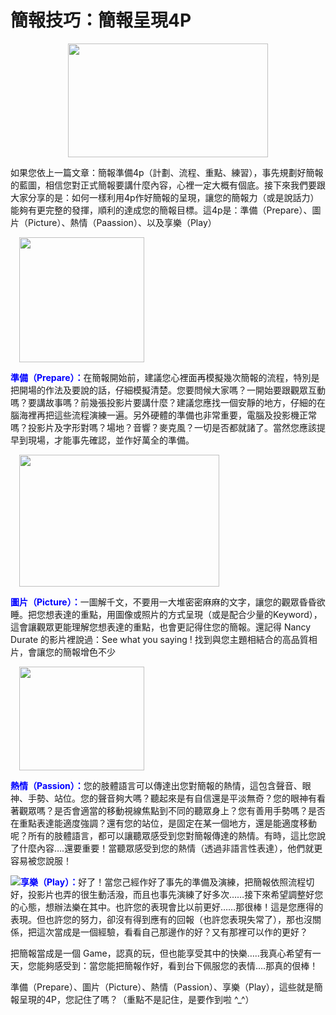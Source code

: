 # 簡報技巧：簡報呈現4P 

<div style="clear: both; text-align: center;"></div>
<div style="clear: both; text-align: center;"><a href="http://4.bp.blogspot.com/-NUm9XndjE4o/VhVEKbBtabI/AAAAAAAAOLY/g6wQqpjie7I/s1600/presentation-main.jpg" style="margin-left: 1em; margin-right: 1em;"><img border="0" height="182" src="http://4.bp.blogspot.com/-NUm9XndjE4o/VhVEKbBtabI/AAAAAAAAOLY/g6wQqpjie7I/s320/presentation-main.jpg" width="320"/></a></div>
<p>如果您依上一篇文章：簡報準備4p（計劃、流程、重點、練習），事先規劃好簡報的藍圖，相信您對正式簡報要講什麼內容，心裡一定大概有個底。接下來我們要跟大家分享的是：如何一樣利用4p作好簡報的呈現，讓您的簡報力（或是說話力）能夠有更完整的發揮，順利的達成您的簡報目標。這4p是：準備（Prepare）、圖片（Picture）、熱情（Paassion）、以及享樂（Play）<a name="more"></a></p>
<p> <a href="http://1.bp.blogspot.com/-X0aew8RkFZk/VhVEKyyetNI/AAAAAAAAOLc/ZmOzMi0LPM4/s1600/presentation.jpg" style="margin-left: 1em; margin-right: 1em; text-align: center;"><img border="0" height="200" src="http://1.bp.blogspot.com/-X0aew8RkFZk/VhVEKyyetNI/AAAAAAAAOLc/ZmOzMi0LPM4/s200/presentation.jpg" width="200"/></a></p>
<p><b><span style="color: blue;">準備（Prepare）：</span></b>在簡報開始前，建議您心裡面再模擬幾次簡報的流程，特別是把開場的作法及要說的話，仔細模擬清楚。您要問候大家嗎？一開始要跟觀眾互動嗎？要講故事嗎？前幾張投影片要講什麼？建議您應找一個安靜的地方，仔細的在腦海裡再把這些流程演練一遍。另外硬體的準備也非常重要，電腦及投影機正常嗎？投影片及字形對嗎？場地？音響？麥克風？一切是否都就諸了。當然您應該提早到現場，才能事先確認，並作好萬全的準備。</p>
<p> <a href="http://2.bp.blogspot.com/-0tQmHKuVRQM/VhVEKHtpIZI/AAAAAAAAOLQ/sqNRVjW9Ptk/s1600/image_thumb.png" style="margin-left: 1em; margin-right: 1em; text-align: center;"><img border="0" height="211" src="http://2.bp.blogspot.com/-0tQmHKuVRQM/VhVEKHtpIZI/AAAAAAAAOLQ/sqNRVjW9Ptk/s320/image_thumb.png" width="320"/></a></p>
<p><b><span style="color: blue;">圖片（Picture）：</span></b>一圖解千文，不要用一大堆密密麻麻的文字，讓您的觀眾昏昏欲睡。把您想表達的重點，用圖像或照片的方式呈現（或是配合少量的Keyword），這會讓觀眾更能理解您想表達的重點，也會更記得住您的簡報。還記得 Nancy Durate 的影片裡說過：See what you saying ! 找到與您主題相結合的高品質相片，會讓您的簡報增色不少</p>
<p> <a href="http://1.bp.blogspot.com/-YJ7BfAuNKuU/VhVEKCQGsUI/AAAAAAAAOLU/Xq0gqw_UDd0/s1600/heart-on-fire.jpg" style="margin-left: 1em; margin-right: 1em; text-align: center;"><img border="0" height="166" src="http://1.bp.blogspot.com/-YJ7BfAuNKuU/VhVEKCQGsUI/AAAAAAAAOLU/Xq0gqw_UDd0/s200/heart-on-fire.jpg" width="200"/></a></p>
<p><b><span style="color: blue;">熱情（Passion）：</span></b>您的肢體語言可以傳達出您對簡報的熱情，這包含聲音、眼神、手勢、站位。您的聲音夠大嗎？聽起來是有自信還是平淡無奇？您的眼神有看著觀眾嗎？是否會適當的移動視線焦點到不同的聽眾身上？您有善用手勢嗎？是否在重點表達能適度強調？還有您的站位，是固定在某一個地方，還是能適度移動呢？所有的肢體語言，都可以讓聽眾感受到您對簡報傳達的熱情。有時，這比您說了什麼內容….還要重要！當聽眾感受到您的熱情（透過非語言性表達），他們就更容易被您說服！</p>
<p><img src="http://www.afu.tw/templates/rt_panacea_j15/images/blank.gif"/><b><span style="color: blue;">享樂（Play）：</span></b>好了！當您己經作好了事先的準備及演練，把簡報依照流程切好，投影片也弄的很生動活潑，而且也事先演練了好多次……接下來希望調整好您的心態，想辦法樂在其中。也許您的表現會比以前更好……那很棒！這是您應得的表現。但也許您的努力，卻沒有得到應有的回報（也許您表現失常了），那也沒關係，把這次當成是一個經驗，看看自己那邊作的好？又有那裡可以作的更好？</p>
<p>把簡報當成是一個 Game，認真的玩，但也能享受其中的快樂…..我真心希望有一天，您能夠感受到：當您能把簡報作好，看到台下佩服您的表情….那真的佷棒！</p>
<p>準備（Prepare）、圖片（Picture）、熱情（Passion）、享樂（Play），這些就是簡報呈現的4P，您記住了嗎？（重點不是記住，是要作到啦 ^_^）</p>